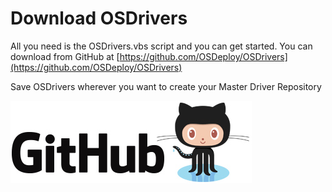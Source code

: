 # Download OSDrivers

All you need is the OSDrivers.vbs script and you can get started. You can download from GitHub at [https://github.com/OSDeploy/OSDrivers](https://github.com/OSDeploy/OSDrivers)

Save OSDrivers wherever you want to create your Master Driver Repository

[![](../.gitbook/assets/github.png)](https://github.com/OSDeploy/OSDrivers/blob/master/OSDrivers.vbs)

